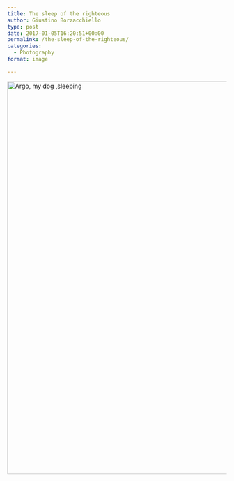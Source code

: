 ```yaml
---
title: The sleep of the righteous
author: Giustino Borzacchiello
type: post
date: 2017-01-05T16:20:51+00:00
permalink: /the-sleep-of-the-righteous/
categories:
  - Photography
format: image

---
```

[<img class="aligncenter size-full wp-image-1582" src="https://i0.wp.com/giustino.blog/wp-content/uploads/2017/01/argo_sleeping.jpeg?resize=900%2C900" alt="Argo, my dog ,sleeping" width="900" height="900" srcset="https://i0.wp.com/giustino.blog/wp-content/uploads/2017/01/argo_sleeping.jpeg?w=900&ssl=1 900w, https://i0.wp.com/giustino.blog/wp-content/uploads/2017/01/argo_sleeping.jpeg?resize=150%2C150&ssl=1 150w, https://i0.wp.com/giustino.blog/wp-content/uploads/2017/01/argo_sleeping.jpeg?resize=300%2C300&ssl=1 300w" sizes="(max-width: 900px) 100vw, 900px" data-recalc-dims="1" />][1]

 [1]: https://i0.wp.com/giustino.blog/wp-content/uploads/2017/01/argo_sleeping.jpeg